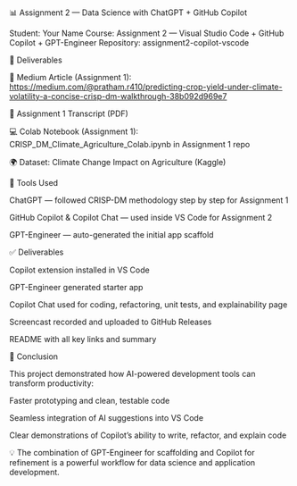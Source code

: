 📊 Assignment 2 — Data Science with ChatGPT + GitHub Copilot

Student: Your Name
Course: Assignment 2 — Visual Studio Code + GitHub Copilot + GPT-Engineer
Repository: assignment2-copilot-vscode

📌 Deliverables

📰 Medium Article (Assignment 1): https://medium.com/@pratham.r410/predicting-crop-yield-under-climate-volatility-a-concise-crisp-dm-walkthrough-38b092d969e7

📄 Assignment 1 Transcript (PDF)

💻 Colab Notebook (Assignment 1): CRISP_DM_Climate_Agriculture_Colab.ipynb in Assignment 1 repo

🌍 Dataset: Climate Change Impact on Agriculture (Kaggle)


🤖 Tools Used

ChatGPT — followed CRISP-DM methodology step by step for Assignment 1

GitHub Copilot & Copilot Chat — used inside VS Code for Assignment 2

GPT-Engineer — auto-generated the initial app scaffold


✅ Deliverables

Copilot extension installed in VS Code

GPT-Engineer generated starter app

Copilot Chat used for coding, refactoring, unit tests, and explainability page

Screencast recorded and uploaded to GitHub Releases

README with all key links and summary

🚀 Conclusion

This project demonstrated how AI-powered development tools can transform productivity:

Faster prototyping and clean, testable code

Seamless integration of AI suggestions into VS Code

Clear demonstrations of Copilot’s ability to write, refactor, and explain code

💡 The combination of GPT-Engineer for scaffolding and Copilot for refinement is a powerful workflow for data science and application development.
